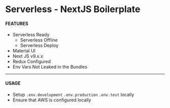 # Serverless - NextJS Boilerplate


#### FEATURES
- Serverless Ready
	- Serverless Offline
	- Serverless Deploy
- Material UI
- Next JS v9.x.x
- Redux Configured
-	Env Vars Not Leaked in the Bundles


---


#### USAGE
- Setup `.env.development` `.env.production` `.env.test` locally
- Ensure that AWS is configured locally
